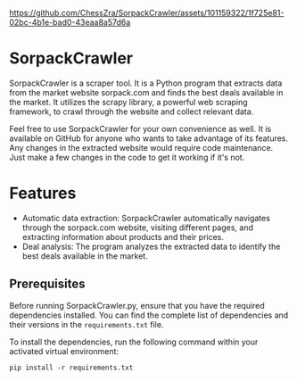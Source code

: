 


https://github.com/ChessZra/SorpackCrawler/assets/101159322/1f725e81-02bc-4b1e-bad0-43eaa8a57d6a


# SorpackCrawler
SorpackCrawler is a scraper tool. It is a Python program that extracts data from the market website sorpack.com and finds the best deals available in the market. It utilizes the scrapy library, a powerful web scraping framework, to crawl through the website and collect relevant data.

Feel free to use SorpackCrawler for your own convenience as well. It is available on GitHub for anyone who wants to take advantage of its features.
Any changes in the extracted website would require code maintenance. Just make a few changes in the code to get it working if it's not.

# Features
* Automatic data extraction: SorpackCrawler automatically navigates through the sorpack.com website, visiting different pages, and extracting information about products and their prices.
* Deal analysis: The program analyzes the extracted data to identify the best deals available in the market.

## Prerequisites

Before running SorpackCrawler.py, ensure that you have the required dependencies installed. You can find the complete list of dependencies and their versions in the `requirements.txt` file.

To install the dependencies, run the following command within your activated virtual environment:

```shell
pip install -r requirements.txt
